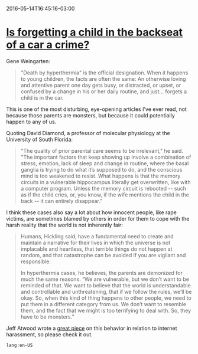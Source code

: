 2016-05-14T16:45:16-03:00
# [Is forgetting a child in the backseat of a car a crime?](https://www.washingtonpost.com/lifestyle/magazine/fatal-distraction-forgetting-a-child-in-thebackseat-of-a-car-is-a-horrifying-mistake-is-it-a-crime/2014/06/16/8ae0fe3a-f580-11e3-a3a5-42be35962a52_story.html)

Gene Weingarten:

> "Death by hyperthermia" is the official designation. When it happens to young children, the facts are often the same: An otherwise loving and attentive parent one day gets busy, or distracted, or upset, or confused by a change in his or her daily routine, and just... forgets a child is in the car.

This is one of the most disturbing, eye-opening articles I've ever read, not because those parents are monsters, but because it could potentially happen to any of us.

Quoting David Diamond, a professor of molecular physiology at the University of South Florida:

> "The quality of prior parental care seems to be irrelevant," he said. "The important factors that keep showing up involve a combination of stress, emotion, lack of sleep and change in routine, where the basal ganglia is trying to do what it’s supposed to do, and the conscious mind is too weakened to resist. What happens is that the memory circuits in a vulnerable hippocampus literally get overwritten, like with a computer program. Unless the memory circuit is rebooted -- such as if the child cries, or, you know, if the wife mentions the child in the back -- it can entirely disappear."

I think these cases also say a lot about how innocent people, like rape victims, are sometimes blamed by others in order for them to cope with the harsh reality that the world is not inherently fair:

> Humans, Hickling said, have a fundamental need to create and maintain a narrative for their lives in which the universe is not implacable and heartless, that terrible things do not happen at random, and that catastrophe can be avoided if you are vigilant and responsible.
>
> In hyperthermia cases, he believes, the parents are demonized for much the same reasons. “We are vulnerable, but we don’t want to be reminded of that. We want to believe that the world is understandable and controllable and unthreatening, that if we follow the rules, we’ll be okay. So, when this kind of thing happens to other people, we need to put them in a different category from us. We don’t want to resemble them, and the fact that we might is too terrifying to deal with. So, they have to be monsters.”

Jeff Atwood wrote a [great piece](http://blog.codinghorror.com/they-have-to-be-monsters/) on this behavior in relation to internet harassment, so please check it out.

`lang:en-US`
